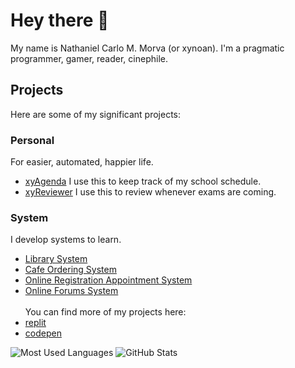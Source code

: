 # Hey there 👋
My name is Nathaniel Carlo M. Morva (or xynoan). I'm a pragmatic programmer, gamer, reader, cinephile.
## Projects
Here are some of my significant projects:
### Personal
For easier, automated, happier life.
- [xyAgenda](https://codepen.io/Xynoan/full/qByNrRY)
I use this to keep track of my school schedule.
- [xyReviewer](https://replit.com/@xynoan/xyReviewer)
I use this to review whenever exams are coming.
### System 
I develop systems to learn.
- [Library System](https://github.com/xynoan/Library-System)
- [Cafe Ordering System](https://github.com/xynoan/Cafe_Ordering_System)
- [Online Registration Appointment System](https://github.com/xynoan/QORA)
- [Online Forums System](https://github.com/xynoan/DisQroom)
<br><br>
You can find more of my projects here:
- [replit](https://replit.com/@xynoan)
- [codepen](https://codepen.io/Xynoan)

![Most Used Languages](https://github-readme-stats.vercel.app/api/top-langs/?username=xynoan&theme=dark&layout=compact&langs_count=8&card_width=188)
![GitHub Stats](https://github-readme-stats.vercel.app/api?username=xynoan&theme=dark&layout=compact&show_icons=true&count_private=true&line_height=24)
